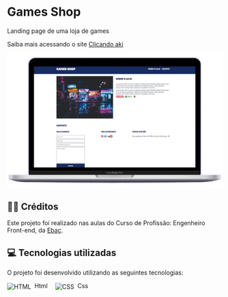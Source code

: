 # Games Shop
<p>Landing page de uma loja de games</p>
<p>Saiba mais acessando o site <a href="https://stanley-felix-bergamo.github.io/Games_Shop/">Clicando aki</a></p> 
<div align="center" >
<img src="https://raw.githubusercontent.com/Stanley-Felix-Bergamo/Games_Shop/main/images/mac.png" alt="Emoji triste">
</div>

<h2>👨‍🏫 Créditos</h2>
<p>
      Este projeto foi realizado nas aulas do Curso de Profissão: Engenheiro Front-end, da <a href="https://ebaconline.com.br/cursos">Ebac</a>.
</p>

<h2>💻 Tecnologias utilizadas</h2>

O projeto foi desenvolvido utilizando as seguintes tecnologias:<br>

<div style="display: inline_block">
   <img align="center" alt="HTML" height="50" width="50" src="https://icons-for-free.com/download-icon-icon++html+icon-1320194800994962643_512.png">&nbsp; Html&emsp; 
   <img align="center" alt="CSS" height="70" width="70" src="https://icons-for-free.com/download-icon-css+develop+language+layout+programming+style+icon-1320165728409893942_512.png">&nbsp; Css&emsp;
</div> 
